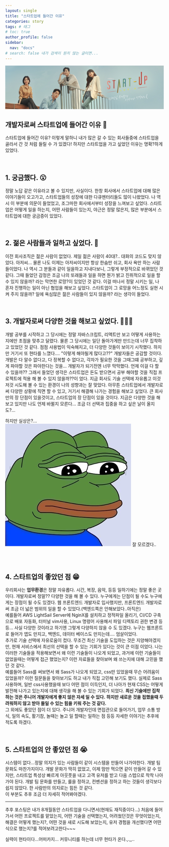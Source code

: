 ```yaml
---
layout: single
title: "스타트업에 들어간 이유"
categories: story
tags: # 태그
# toc: true
author_profile: false
sidebar:
  nav: "docs"
# search: false 내가 검색이 원치 않는 글이면...
---
```


![Screenshot＿20220421－135646＿TVING（1）](/images/2022-10-10-third/f637354371036384968.jpeg)

## 개발자로써 스타트업에 들어간 이유 🧐

스타트업에 들어간 이유? 이렇게 말하니 내가 많은 갈 수 있는 회사들중에 스타트업을 골라서 간 것 처럼 들릴 수 가 있겠다! 하지만 스타트업을 가고 싶었던 이유는 명확?하게 있었다.

<br>

## 1. 궁금했다. 😮

정말 노답 같은 이유라고 볼 수 있지만, 사실이다. 한창 회사에서 스타트업에 대해 많은 이야기들이 오고가고, 스타트업들의 성장에 대한 다큐멘터리들도 많이 나왔었다. 나 역시 이 부분에 의문이 들었었고, 조그마한 회사에서부터 성장을 느껴보고 싶었다. 스타트업은 어떻게 일을 하는지, 어떤 사람들이 있는지, 야근은 정말 많은지, 많은 부분에서 스타트업에 대한 궁금증이 있었다.

<br>

## 2. 젊은 사람들과 일하고 싶었다. 👬

이전 회사조직은 젊은 사람이 없었다. 제일 젊은 사람이 40대?.. 대화의 코드도 맞지 않았다. 아저씨... 물론 나도 이제는 아저씨이지만 항상 한숨만 쉬고, 회사 욕만 하는 사람들이었다. 나 역시 그 분들과 같이 일을하고 지내다보니, 그렇게 부정적으로 바뀌었던 것 같다. 그때 들었던 감정은 조금 나의 또래들과 일을 하면 뭔가 밝고 진취적으로 일을 할 수 있지 않을까? 라는 막연한 로망?이 있었던 것 같다. 이걸 떠나서 정말 시키는 일, 나 혼자 진행하는 일이 아닌 협업을 해보고 싶었다. 스타트업이 그 로망을 어느정도 실현 시켜 주지 않을까? 일에 욕심많은 젊은 사람들이 있지 않을까? 라는 생각이 들었다.

<br>

## 3. 개발자로써 다양한 것을 해보고 싶었다. 🧑🏻‍💻

개발 공부를 시작하고 그 당시에는 정말 자바스크립트, 리액트만 보고 어떻게 사용하는지에만 초점을 맞추고 달렸다. 물론 그 당시에는 일단 돌아가게만 만드는데 너무 집착하고 있었던 것 같다. 점점 사용법이 익숙해지고, 더 다양한 것들이 보이기 시작했다. 하지만 거기서 또 현타를 느꼈다.... "이렇게 해야될게 많다고??" 개발자들은 공감할 것이다. 개발은 다 알수 없다고, 다 정복할 수 없다고, 각자가 필요한 것을 그때그떄 공부하고, 깊게 파야할 것은 파야한다는 것을... 개발자가 되기전엔 너무 막막했다. 언제 이걸 다 할 수 있을까?? 그래서 들었던 생각은 스타트업은 돈도 받으면서 공부 해야할 것을 직접 프로젝트에 적용 해 볼 수 있지 않을까??이 었다. 지금 회사도 기술 선택에 자유롭고 이것 저것 시도해 볼 수 있는 환경이 나의 성향과는 잘 맞았다. 아무튼 스타트업에서 개발자로써 다양한 상황에 직면 할 수 있고, 거기서 해결해 나가는 경험을 해보고 싶었다. 큰 회사만의 장 단점이 있을것이고, 스타트업의 장 단점이 있을 것이다. 지금은 다양한 것을 해보고 있지만 나도 언제 바뀔지 모른다... 조금 더 선택과 집중을 하고 싶은 날이 올지도?...

하지만 실상은?...
![Screenshot＿20220421－135646＿TVING（1）](/images/2022-10-10-third/c9f24ebe81c4c8c4e5705dd3a9251ea6.jpeg) 잘 모르겠다..

<br><br>

## 4. 스타트업의 좋았던 점 😁

우리회사는 **업무환경**은 정말 자유롭다. 시간, 복장, 음악, 등등 일하기에는 정말 좋은 곳이다. 개발자로써 정말?? 다양한 것을 해 볼 수 있다. 누구에게는 단점이 될 수도 누구에게는 장점이 될 수도 있겠다. 웹 프론트엔드 개발자로 입사했지만, 프론트엔드 개발자로써 조금 더 넓은 범위의 일을 할 수 있었다.(백엔드쪽은 안해보았다..아직은) <br>예를들어 AWS LightSail Server에 NginX를 설치하고 정적파일 올리기, CI/CD 구축으로 배포 자동화, 터미널 vim사용, Linux 명령어 사용해서 파일 디렉토리 권한 변경 등등... 사실 다양한 것이라고 하기엔 그렇게 다양하지 않을 수 도 있겠다. 누구는 웹프론트로 들어가 앱도 만지고, 백엔드, 데이터 베이스도 만지는데.... 엄살이었다. <br>
추가로 기술 선택에 자유로움이 컸다. 무조건 최신 기술을 도입하는 것은 지양해야겠지만, 현재 서비스에서 최선의 선택을 할 수 있는 기회가 있다는 것이 큰 이점 이었다. 나는 이러한 기술들을 적용해보면서 왜 이런 기술들이 나오게 되었고, 과거에 이런 기술들이 없었을때는 어떻게 접근 했었는지? 이런 자료들을 찾아보며 왜 쓰는지에 대해 고민을 했던 것 같다. <br> 예를들어 Sass를 써보면서 왜 Sass가 나오게 되었고, css만 있었을때 무슨 어려움이 있었을까? 이런 질문들을 찾아보기도 하고 내가 직접 고민해 보기도 했다. 실제로 Sass 사용하며, 일반 css사용했을때 보다 어떤 점이 이득인지, 더 나아가 현재 CSS는 어떻게 발전해 나가고 있는지에 대해 생각을 해 볼 수 있는 기회가 되었다. **최신 기술에만 집착하는 것은 주니어 개발자에게 좋지 않은 자세 일 수 있다.** **하지만 새로운 것을 접했을때 두려워하지 않고 받아 들일 수 있는 힘을 키워 주는 것 같다.** <br>
그 외에도 좋았던 점이 더 있다. 주니어 개발자인데 면접관으로 들어가기, 업무 소통 방식, 일의 속도, 활기참, 놀때는 놀고 일 할때는 일하는 점 등등 자세한 이야기는 추후에 적도록 하겠다.

<br>

## 5. 스타트업의 안 좋았던 점 😭

시스템이 없다...정말 의지가 있는 사람들이 같이 시스템을 만들어 나가야한다. 개발 팀 문화도 마찬가지이다. 개발 문화가 딱히 없었고, 이제 맘만 먹으면 같이 만들어 갈 수 있지만, 스타트업 특성상 빠르게 아웃풋을 내고 고객 유저를 받고 다음 스텝으로 착착 나아가야 된다. 개발 팀 문화를 만들고, 룰을 정하고, 컨벤션을 정하고 하는 것들이 생각보다 쉽지 않았다. 한 사람만의 의지로는 힘든 것 같다. <br> 이 부분도 추후 조금 더 자세히 적어봐야겠다.

---

추후 포스팅은 내가 8개월동안 스타트업을 다니면서(현재도 재직중이다...) 처음에 들어가서 어떤 프로젝트를 맡았는지, 어떤 기술을 선택했는지, 어려웠던것은 무엇이었는지, 해결은 어떻게 했는지?, 어떤 것을 새로 시도해 보았는지, 유저 경험을 개선했다면 어떤식으로 했는지?를 적어보려고한다~~~

실력이 현타이다...어떠카지...
커뮤니티를 하는데 너무 현타가 온다.,.,,..
